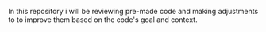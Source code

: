 In this repository i will be reviewing pre-made code and making adjustments to to improve them
based on the code's goal and context.
